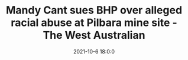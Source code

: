 ---
"title": "Mandy Cant sues BHP over alleged racial abuse at Pilbara mine site - The West Australian"
"date": "2021-10-6 18:0:0"
"feed_name": "GOOGLENEWSMINING"
"feed_website": "https://news.google.com/search?q=mining%2Bincident&hl=en-US&gl=US&ceid=US:en"
"feed_rss": "https://news.google.com/rss/search?q=mining%2Bincident&hl=en-US&gl=US&ceid=US:en"
"link": "https://thewest.com.au/business/mining/mandy-cant-sues-bhp-over-alleged-racial-abuse-at-pilbara-mine-site-ng-b882028107z"
"source": "{'href': 'https://thewest.com.au', 'title': 'The West Australian'}"
"file": "_posts/2021-1-1-f88bc0a1998b19c152621fcbf3d47db1686d4677.md"
"accident": "0"
"drilling": "0"
"dead": "0"
"injured": "0"
"arrested": "0"
"place": "unknown place"
"where": "unknown site"
"causes": "unknown"
"place_uri": "unknown place"
---